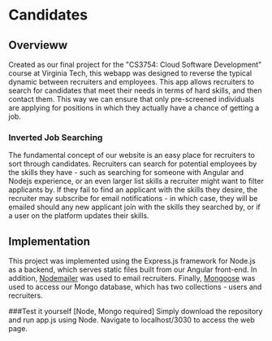 # Candidates

## Overvieww

Created as our final project for the "CS3754: Cloud Software Development" course
at Virginia Tech, this webapp was designed to reverse the typical dynamic
between recruiters and employees. This app allows recruiters to search for
candidates that meet their needs in terms of hard skills, and then contact them.
This way we can ensure that only pre-screened individuals are applying for
positions in which they actually have a chance of getting a job.

### Inverted Job Searching

The fundamental concept of our website is an easy place for recruiters to sort
through candidates. Recruiters can search for potential employees by the skills
they have - such as searching for someone with Angular and Nodejs experience, or
an even larger list skills a recruiter might want to filter applicants by. If
they fail to find an applicant with the skills they desire, the recruiter may
subscribe for email notifications - in which case, they will be emailed should
any new applicant join with the skills they searched by, or if a user on the
platform updates their skills.

## Implementation

This project was implemented using the Express.js framework for Node.js as a
backend, which serves static files built from our Angular front-end. In
addition, [Nodemailer](https://nodemailer.com/) was used to email recruiters.
Finally, [Mongoose](https://mongoosejs.com/) was used to access our Mongo
database, which has two collections - users and recruiters.

###Test it yourself [Node, Mongo required] Simply download the repository and
run app.js using Node. Navigate to localhost/3030 to access the web page.
